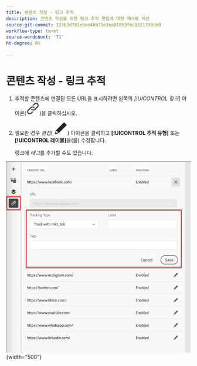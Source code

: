 ```yaml
---
title: 콘텐츠 작성 - 링크 추적
description: 콘텐츠 작성을 위한 링크 추적 편집에 대한 재사용 섹션
source-git-commit: 323b2d781e9ee46b71e3ea01853f6c1321739de0
workflow-type: tm+mt
source-wordcount: '71'
ht-degree: 0%

---
```


# 콘텐츠 작성 - 링크 추적

1. 추적할 콘텐츠에 연결된 모든 URL을 표시하려면 왼쪽의 _[!UICONTROL 링크]_ 아이콘(![링크 표시 아이콘](../assets/do-not-localize/icon-links.svg))을 클릭하십시오.

1. 필요한 경우 _편집_( ![편집 아이콘](../user/assets/do-not-localize/icon-edit.svg)) 아이콘을 클릭하고 **[!UICONTROL 추적 유형]** 또는 **[!UICONTROL 레이블]**&#x200B;을(를) 수정합니다.

   링크에 _태그_&#x200B;를 추가할 수도 있습니다.

![링크 추적에 액세스하려면 편집 아이콘을 클릭합니다](../assets/content-design-shared/visual-designer-links.png){width="500"}
